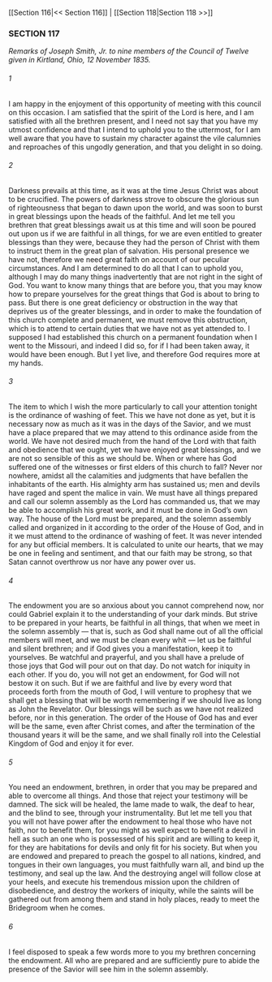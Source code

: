 [[Section 116|<< Section 116]]  |  [[Section 118|Section 118 >>]]

### SECTION 117

*Remarks of Joseph Smith, Jr. to nine members of the Council of Twelve given in Kirtland, Ohio, 12 November 1835.*

###### 1
I am happy in the enjoyment of this opportunity of meeting with this council on this occasion. I am satisfied that the spirit of the Lord is here, and I am satisfied with all the brethren present, and I need not say that you have my utmost confidence and that I intend to uphold you to the uttermost, for I am well aware that you have to sustain my character against the vile calumnies and reproaches of this ungodly generation, and that you delight in so doing.

###### 2
Darkness prevails at this time, as it was at the time Jesus Christ was about to be crucified. The powers of darkness strove to obscure the glorious sun of righteousness that began to dawn upon the world, and was soon to burst in great blessings upon the heads of the faithful. And let me tell you brethren that great blessings await us at this time and will soon be poured out upon us if we are faithful in all things, for we are even entitled to greater blessings than they were, because they had the person of Christ with them to instruct them in the great plan of salvation. His personal presence we have not, therefore we need great faith on account of our peculiar circumstances. And I am determined to do all that I can to uphold you, although I may do many things inadvertently that are not right in the sight of God. You want to know many things that are before you, that you may know how to prepare yourselves for the great things that God is about to bring to pass. But there is one great deficiency or obstruction in the way that deprives us of the greater blessings, and in order to make the foundation of this church complete and permanent, we must remove this obstruction, which is to attend to certain duties that we have not as yet attended to. I supposed I had established this church on a permanent foundation when I went to the Missouri, and indeed I did so, for if I had been taken away, it would have been enough. But I yet live, and therefore God requires more at my hands.

###### 3
The item to which I wish the more particularly to call your attention tonight is the ordinance of washing of feet. This we have not done as yet, but it is necessary now as much as it was in the days of the Savior, and we must have a place prepared that we may attend to this ordinance aside from the world. We have not desired much from the hand of the Lord with that faith and obedience that we ought, yet we have enjoyed great blessings, and we are not so sensible of this as we should be. When or where has God suffered one of the witnesses or first elders of this church to fall? Never nor nowhere, amidst all the calamities and judgments that have befallen the inhabitants of the earth. His almighty arm has sustained us; men and devils have raged and spent the malice in vain. We must have all things prepared and call our solemn assembly as the Lord has commanded us, that we may be able to accomplish his great work, and it must be done in God’s own way. The house of the Lord must be prepared, and the solemn assembly called and organized in it according to the order of the House of God, and in it we must attend to the ordinance of washing of feet. It was never intended for any but official members. It is calculated to unite our hearts, that we may be one in feeling and sentiment, and that our faith may be strong, so that Satan cannot overthrow us nor have any power over us.

###### 4
The endowment you are so anxious about you cannot comprehend now, nor could Gabriel explain it to the understanding of your dark minds. But strive to be prepared in your hearts, be faithful in all things, that when we meet in the solemn assembly — that is, such as God shall name out of all the official members will meet, and we must be clean every whit — let us be faithful and silent brethren; and if God gives you a manifestation, keep it to yourselves. Be watchful and prayerful, and you shall have a prelude of those joys that God will pour out on that day. Do not watch for iniquity in each other. If you do, you will not get an endowment, for God will not bestow it on such. But if we are faithful and live by every word that proceeds forth from the mouth of God, I will venture to prophesy that we shall get a blessing that will be worth remembering if we should live as long as John the Revelator. Our blessings will be such as we have not realized before, nor in this generation. The order of the House of God has and ever will be the same, even after Christ comes, and after the termination of the thousand years it will be the same, and we shall finally roll into the Celestial Kingdom of God and enjoy it for ever.

###### 5
You need an endowment, brethren, in order that you may be prepared and able to overcome all things. And those that reject your testimony will be damned. The sick will be healed, the lame made to walk, the deaf to hear, and the blind to see, through your instrumentality. But let me tell you that you will not have power after the endowment to heal those who have not faith, nor to benefit them, for you might as well expect to benefit a devil in hell as such an one who is possessed of his spirit and are willing to keep it, for they are habitations for devils and only fit for his society. But when you are endowed and prepared to preach the gospel to all nations, kindred, and tongues in their own languages, you must faithfully warn all, and bind up the testimony, and seal up the law. And the destroying angel will follow close at your heels, and execute his tremendous mission upon the children of disobedience, and destroy the workers of iniquity, while the saints will be gathered out from among them and stand in holy places, ready to meet the Bridegroom when he comes.

###### 6
I feel disposed to speak a few words more to you my brethren concerning the endowment. All who are prepared and are sufficiently pure to abide the presence of the Savior will see him in the solemn assembly.